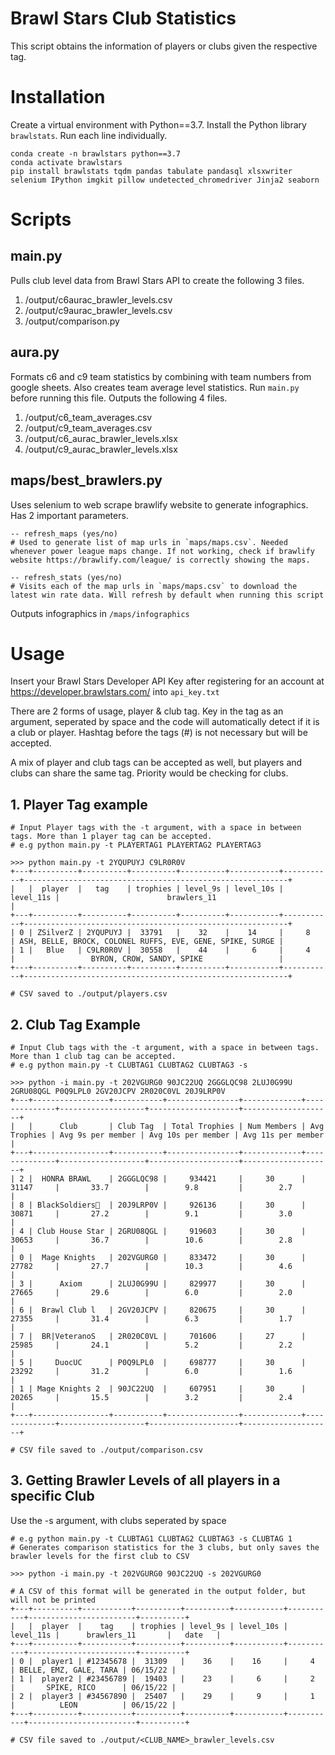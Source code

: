 # Brawl Stars Club Statistics
This script obtains the information of players or clubs given the respective tag.

# Installation
Create a virtual environment with Python==3.7. Install the Python library `brawlstats`. Run each line individually.
```
conda create -n brawlstars python==3.7
conda activate brawlstars
pip install brawlstats tqdm pandas tabulate pandasql xlsxwriter selenium IPython imgkit pillow undetected_chromedriver Jinja2 seaborn
```

# Scripts

## main.py 
Pulls club level data from Brawl Stars API to create the following 3 files.
1. /output/c6aurac_brawler_levels.csv
2. /output/c9aurac_brawler_levels.csv
3. /output/comparison.py

## aura.py
Formats c6 and c9 team statistics by combining with team numbers from google sheets. Also creates team average level statistics. Run `main.py` before running this file. Outputs the following 4 files.

1. /output/c6_team_averages.csv
2. /output/c9_team_averages.csv
3. /output/c6_aurac_brawler_levels.xlsx
4. /output/c9_aurac_brawler_levels.xlsx

## maps/best_brawlers.py
Uses selenium to web scrape brawlify website to generate infographics. Has 2 important parameters.
```
-- refresh_maps (yes/no)
# Used to generate list of map urls in `maps/maps.csv`. Needed whenever power league maps change. If not working, check if brawlify website https://brawlify.com/league/ is correctly showing the maps.

-- refresh_stats (yes/no)
# Visits each of the map urls in `maps/maps.csv` to download the latest win rate data. Will refresh by default when running this script
```

Outputs infographics in `/maps/infographics`



# Usage

Insert your Brawl Stars Developer API Key after registering for an account at https://developer.brawlstars.com/ into `api_key.txt`

There are 2 forms of usage, player & club tag. Key in the tag as an argument, seperated by space and the code will automatically detect if it is a club or player. 
Hashtag before the tags (#) is not necessary but will be accepted.

A mix of player and club tags can be accepted as well, but players and clubs can share the same tag. Priority would be checking for clubs.

## 1. Player Tag example
```
# Input Player tags with the -t argument, with a space in between tags. More than 1 player tag can be accepted. 
# e.g python main.py -t PLAYERTAG1 PLAYERTAG2 PLAYERTAG3

>>> python main.py -t 2YQUPUYJ C9LR0R0V
+---+----------+----------+----------+----------+-----------+-----------+-----------------------------------------------------------+
|   |  player  |   tag    | trophies | level_9s | level_10s | level_11s |                        brawlers_11                        |
+---+----------+----------+----------+----------+-----------+-----------+-----------------------------------------------------------+
| 0 | ZSilverZ | 2YQUPUYJ |  33791   |    32    |    14     |     8     | ASH, BELLE, BROCK, COLONEL RUFFS, EVE, GENE, SPIKE, SURGE |
| 1 |   Blue   | C9LR0R0V |  30558   |    44    |     6     |     4     |                 BYRON, CROW, SANDY, SPIKE                 |
+---+----------+----------+----------+----------+-----------+-----------+-----------------------------------------------------------+

# CSV saved to ./output/players.csv

```
## 2. Club Tag Example

```
# Input Club tags with the -t argument, with a space in between tags. More than 1 club tag can be accepted. 
# e.g python main.py -t CLUBTAG1 CLUBTAG2 CLUBTAG3 -s
 
>>> python -i main.py -t 202VGURG0 90JC22UQ 2GGGLQC98 2LUJ0G99U 2GRU08QGL P0Q9LPL0 2GV20JCPV 2R020C0VL 20J9LRP0V 
+---+-----------------+-----------+----------------+-------------+--------------+-------------------+--------------------+--------------------+
|   |      Club       | Club Tag  | Total Trophies | Num Members | Avg Trophies | Avg 9s per member | Avg 10s per member | Avg 11s per member |
+---+-----------------+-----------+----------------+-------------+--------------+-------------------+--------------------+--------------------+
| 2 |  HONRA BRAWL    | 2GGGLQC98 |     934421     |     30      |    31147     |       33.7        |        9.8         |        2.7         |
| 8 | BlackSoldiers🥷  | 20J9LRP0V |     926136     |     30      |    30871     |       27.2        |        9.1         |        3.0         |
| 4 | Club House Star | 2GRU08QGL |     919603     |     30      |    30653     |       36.7        |        10.6        |        2.8         |
| 0 |  Mage Knights   | 202VGURG0 |     833472     |     30      |    27782     |       27.7        |        10.3        |        4.6         |
| 3 |      Axiom      | 2LUJ0G99U |     829977     |     30      |    27665     |       29.6        |        6.0         |        2.0         |
| 6 |  Brawl Club l   | 2GV20JCPV |     820675     |     30      |    27355     |       31.4        |        6.3         |        1.7         |
| 7 |  BR|VeteranoS   | 2R020C0VL |     701606     |     27      |    25985     |       24.1        |        5.2         |        2.2         |
| 5 |     DuocUC      | P0Q9LPL0  |     698777     |     30      |    23292     |       31.2        |        6.0         |        1.6         |
| 1 | Mage Knights 2  | 90JC22UQ  |     607951     |     30      |    20265     |       15.5        |        3.2         |        2.4         |
+---+-----------------+-----------+----------------+-------------+--------------+-------------------+--------------------+--------------------+

# CSV file saved to ./output/comparison.csv

```

## 3. Getting Brawler Levels of all players in a specific Club
Use the -s argument, with clubs seperated by space

```
# e.g python main.py -t CLUBTAG1 CLUBTAG2 CLUBTAG3 -s CLUBTAG 1
# Generates comparison statistics for the 3 clubs, but only saves the brawler levels for the first club to CSV

>>> python -i main.py -t 202VGURG0 90JC22UQ -s 202VGURG0

# A CSV of this format will be generated in the output folder, but will not be printed
+---+----------+-----------+----------+----------+-----------+-----------+------------------------+----------+
|   |  player  |    tag    | trophies | level_9s | level_10s | level_11s |      brawlers_11       |   date   |
+---+----------+-----------+----------+----------+-----------+-----------+------------------------+----------+
| 0 |  player1 | #12345678 |  31309   |    36    |    16     |     4     | BELLE, EMZ, GALE, TARA | 06/15/22 |
| 1 |  player2 | #23456789 |  19403   |    23    |     6     |     2     |       SPIKE, RICO      | 06/15/22 |
| 2 |  player3 | #34567890 |  25407   |    29    |     9     |     1     |          LEON          | 06/15/22 |
+---+----------+-----------+----------+----------+-----------+-----------+------------------------+----------+

# CSV file saved to ./output/<CLUB_NAME>_brawler_levels.csv

```
